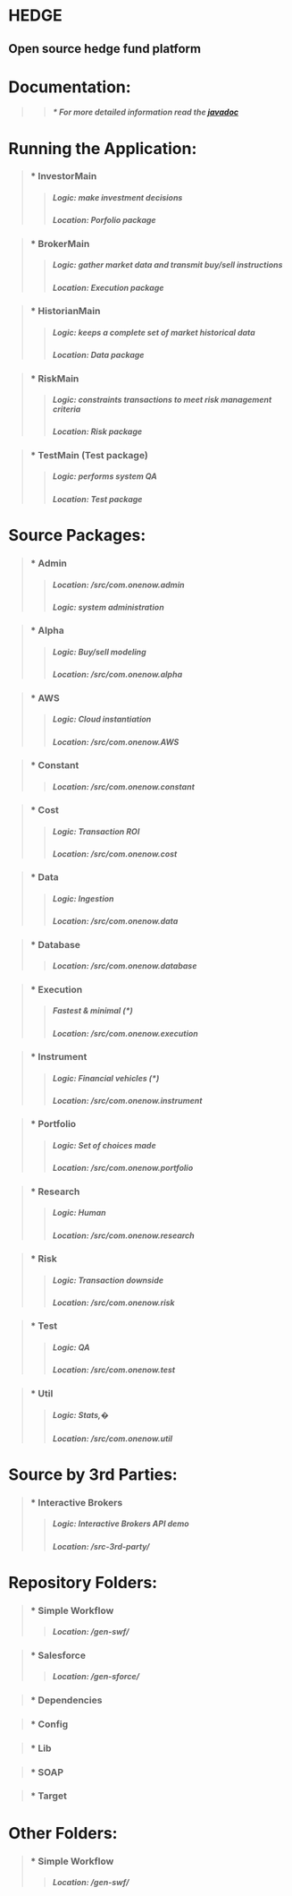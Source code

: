# HEDGE 
## Open source hedge fund platform

# Documentation:
>>##### * For more detailed information read the <a href="http://pablo-tech.github.io/hedge-fund/JavaDoc/index.html">javadoc</a>

# Running the Application:

> ### * InvestorMain  
>>##### Logic: make investment decisions
>>##### Location: Porfolio package

> ### * BrokerMain
>> ##### Logic: gather market data and transmit buy/sell instructions
>> ##### Location: Execution package

> ### * HistorianMain 
>> ##### Logic: keeps a complete set of market historical data
>> ##### Location: Data package 

> ### * RiskMain 
>> ##### Logic: constraints transactions to meet risk management criteria
>> ##### Location: Risk package

> ### * TestMain (Test package)
>> ##### Logic: performs system QA
>> ##### Location: Test package

# Source Packages:

> ### * Admin
>> ##### Location: /src/com.onenow.admin
>> ##### Logic: system administration

> ### * Alpha
>> ##### Logic: Buy/sell modeling
>> ##### Location: /src/com.onenow.alpha

> ### * AWS
>> ##### Logic: Cloud instantiation
>> ##### Location: /src/com.onenow.AWS

> ### * Constant
>> ##### Location: /src/com.onenow.constant

> ### * Cost
>> ##### Logic: Transaction ROI
>> ##### Location: /src/com.onenow.cost

> ### * Data
>> ##### Logic: Ingestion
>> ##### Location: /src/com.onenow.data

> ### * Database
>> ##### Location: /src/com.onenow.database

> ### * Execution
>> ##### Fastest & minimal (*)
>> ##### Location: /src/com.onenow.execution

> ### * Instrument
>> ##### Logic: Financial vehicles (*)
>> ##### Location: /src/com.onenow.instrument

> ### * Portfolio
>> ##### Logic: Set of choices made
>> ##### Location: /src/com.onenow.portfolio

> ### * Research
>> ##### Logic: Human
>> ##### Location: /src/com.onenow.research

> ### * Risk
>> ##### Logic: Transaction downside
>> ##### Location: /src/com.onenow.risk

> ### * Test
>> ##### Logic: QA 
>> ##### Location: /src/com.onenow.test

> ### * Util
>> ##### Logic: Stats,�
>> ##### Location: /src/com.onenow.util

# Source by 3rd Parties:

> ### * Interactive Brokers
>> ##### Logic: Interactive Brokers API demo
>> ##### Location: /src-3rd-party/

# Repository Folders:

> ### * Simple Workflow
>> ##### Location: /gen-swf/

> ### * Salesforce 
>> ##### Location: /gen-sforce/

> ### * Dependencies

> ### * Config

> ### * Lib

> ### * SOAP

> ### * Target

# Other Folders:

> ### * Simple Workflow
>> ##### Location: /gen-swf/
